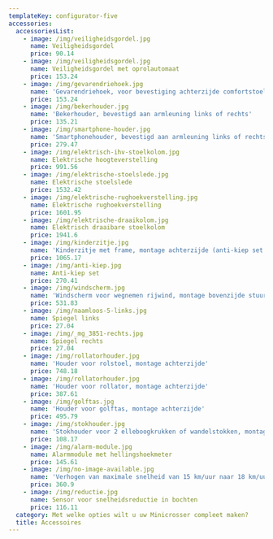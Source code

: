 ```yaml
---
templateKey: configurator-five
accessories:
  accessoriesList:
    - image: /img/veiligheidsgordel.jpg
      name: Veiligheidsgordel
      price: 90.14
    - image: /img/veiligheidsgordel.jpg
      name: Veiligheidsgordel met oprolautomaat
      price: 153.24
    - image: /img/gevarendriehoek.jpg
      name: 'Gevarendriehoek, voor bevestiging achterzijde comfortstoel'
      price: 153.24
    - image: /img/bekerhouder.jpg
      name: 'Bekerhouder, bevestigd aan armleuning links of rechts'
      price: 135.21
    - image: /img/smartphone-houder.jpg
      name: 'Smartphonehouder, bevestigd aan armleuning links of rechts'
      price: 279.47
    - image: /img/elektrisch-ihv-stoelkolom.jpg
      name: Elektrische hoogteverstelling
      price: 991.56
    - image: /img/elektrische-stoelslede.jpg
      name: Elektrische stoelslede
      price: 1532.42
    - image: /img/elektrische-rughoekverstelling.jpg
      name: Elektrische rughoekverstelling
      price: 1601.95
    - image: /img/elektrische-draaikolom.jpg
      name: Elektrisch draaibare stoelkolom
      price: 1941.6
    - image: /img/kinderzitje.jpg
      name: 'Kinderzitje met frame, montage achterzijde (anti-kiep set verplicht)'
      price: 1065.17
    - image: /img/anti-kiep.jpg
      name: Anti-kiep set
      price: 270.41
    - image: /img/windscherm.jpg
      name: 'Windscherm voor wegnemen rijwind, montage bovenzijde stuurkolom'
      price: 531.83
    - image: /img/naamloos-5-links.jpg
      name: Spiegel links
      price: 27.04
    - image: /img/_mg_3851-rechts.jpg
      name: Spiegel rechts
      price: 27.04
    - image: /img/rollatorhouder.jpg
      name: 'Houder voor rolstoel, montage achterzijde'
      price: 748.18
    - image: /img/rollatorhouder.jpg
      name: 'Houder voor rollator, montage achterzijde'
      price: 387.61
    - image: /img/golftas.jpg
      name: 'Houder voor golftas, montage achterzijde'
      price: 495.79
    - image: /img/stokhouder.jpg
      name: 'Stokhouder voor 2 elleboogkrukken of wandelstokken, montage achterzijde'
      price: 108.17
    - image: /img/alarm-module.jpg
      name: Alarmmodule met hellingshoekmeter
      price: 145.61
    - image: /img/no-image-available.jpg
      name: 'Verhogen van maximale snelheid van 15 km/uur naar 18 km/uur '
      price: 360.9
    - image: /img/reductie.jpg
      name: Sensor voor snelheidsreductie in bochten
      price: 116.11
  category: Met welke opties wilt u uw Minicrosser compleet maken?
  title: Accessoires
---
```


